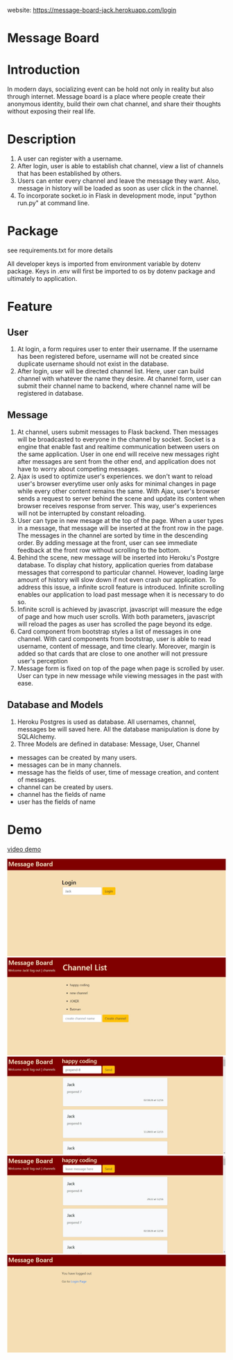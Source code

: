 website: https://message-board-jack.herokuapp.com/login

# Message Board

# Introduction
In modern days, socializing event can be hold not only in reality but also through internet. Message board is a place where people create their anonymous identity, build their own chat channel, and share their thoughts without exposing their real life.

# Description
1. A user can register with a username.
2. After login, user is able to establish chat channel, view a list of channels that has been established by others.
3. Users can enter every channel and leave the message they want. Also, message in history will be loaded as soon as user click in the channel.
4. To incorporate socket.io in Flask in development mode, input "python run.py" at command line.

# Package
see requirements.txt for more details

All developer keys is imported from environment variable by dotenv package. Keys in .env will first be imported to os by dotenv package and ultimately to application.

# Feature
## User
1. At login, a form requires user to enter their username. If the username has been registered before, username will not be created since duplicate username should not exist in the database.
3.	After login, user will be directed channel list. Here, user can build channel with whatever the name they desire. At channel form, user can submit their channel name to backend, where channel name will be registered in database.

## Message
1. At channel, users submit messages to Flask backend. Then messages will be broadcasted to everyone in the channel by socket. Socket is a engine that enable fast and realtime communication between users on the same application. User in one end will receive new messages right after messages are sent from the other end, and application does not have to worry about competing messages.
5. Ajax is used to optimize user's experiences. we don't want to reload user's browser everytime user only asks for minimal changes in page while every other content remains the same. With Ajax, user's browser sends a request to server behind the scene and update its content when browser receives response from server. This way, user's experiences will not be interrupted by constant reloading.
9. User can type in new mesage at the top of the page. When a user types in a message, that message will be inserted at the front row in the page. The messages in the channel are sorted by time in the descending order. By adding message at the front, user can see immediate feedback at the front row without scrolling to the bottom.
10. Behind the scene, new message will be inserted into Heroku's Postgre database. To display chat history, application queries from database messages that correspond to particular channel. However, loading large amount of history will slow down if not even crash our application. To address this issue, a infinite scroll feature is introduced. Infinite scrolling enables our application to load past message when it is necessary to do so.
6. Infinite scroll is achieved by javascript. javascript will measure the edge of page and how much user scrolls. With both parameters, javascript will reload the pages as user has scrolled the page beyond its edge.
7. Card component from bootstrap styles a list of messages in one channel. With card components from bootstrap, user is able to read username, content of message, and time clearly. Moreover, margin is added so that cards that are close to one another will not pressure user's perception
8. Message form is fixed on top of the page when page is scrolled by user. User can type in new message while viewing messages in the past with ease.


## Database and Models
1. Heroku Postgres is used as database. All usernames, channel, messages be will saved here. All the database manipulation is done by SQLAlchemy.
2. Three Models are defined in database: Message, User, Channel
  - messages can be created by many users.
  - messages can be in many channels.
  - message has the fields of user, time of message creation, and content of messages.
  - channel can be created by users.
  - channel has the fields of name
  - user has the fields of name

# Demo
[video demo](https://www.youtube.com/watch?v=UWFfCOb_I-4&feature=youtu.be)

![login](/demo/login.jpg)
![channel list](/demo/channel-list.jpg)
![channel before prepend](/demo/channel-before-prepend.jpg)
![channel before prepend](/demo/channel-after-prepend.jpg)
![logout](/demo/logout.jpg)

